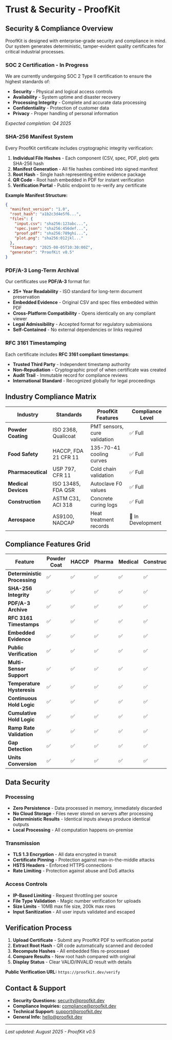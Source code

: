 # Trust & Security - ProofKit

## Security & Compliance Overview

ProofKit is designed with enterprise-grade security and compliance in mind. Our system generates deterministic, tamper-evident quality certificates for critical industrial processes.

### SOC 2 Certification - In Progress

We are currently undergoing SOC 2 Type II certification to ensure the highest standards of:
- **Security** - Physical and logical access controls
- **Availability** - System uptime and disaster recovery
- **Processing Integrity** - Complete and accurate data processing
- **Confidentiality** - Protection of customer data
- **Privacy** - Proper handling of personal information

*Expected completion: Q4 2025*

### SHA-256 Manifest System

Every ProofKit certificate includes cryptographic integrity verification:

1. **Individual File Hashes** - Each component (CSV, spec, PDF, plot) gets SHA-256 hash
2. **Manifest Generation** - All file hashes combined into signed manifest
3. **Root Hash** - Single hash representing entire evidence package
4. **QR Code** - Root hash embedded in PDF for instant verification
5. **Verification Portal** - Public endpoint to re-verify any certificate

**Example Manifest Structure:**
```json
{
  "manifest_version": "1.0",
  "root_hash": "a1b2c3d4e5f6...",
  "files": {
    "input.csv": "sha256:123abc...",
    "spec.json": "sha256:456def...",
    "proof.pdf": "sha256:789ghi...",
    "plot.png": "sha256:012jkl..."
  },
  "timestamp": "2025-08-05T10:30:00Z",
  "generator": "ProofKit v0.5"
}
```

### PDF/A-3 Long-Term Archival

Our certificates use **PDF/A-3** format for:
- **25+ Year Readability** - ISO standard for long-term document preservation
- **Embedded Evidence** - Original CSV and spec files embedded within PDF
- **Cross-Platform Compatibility** - Opens identically on any compliant viewer
- **Legal Admissibility** - Accepted format for regulatory submissions
- **Self-Contained** - No external dependencies or links required

### RFC 3161 Timestamping

Each certificate includes **RFC 3161 compliant timestamps**:
- **Trusted Third Party** - Independent timestamp authority
- **Non-Repudiation** - Cryptographic proof of when certificate was created
- **Audit Trail** - Immutable record for compliance reviews
- **International Standard** - Recognized globally for legal proceedings

## Industry Compliance Matrix

| Industry | Standards | ProofKit Features | Compliance Level |
|----------|-----------|-------------------|------------------|
| **Powder Coating** | ISO 2368, Qualicoat | PMT sensors, cure validation | ✅ Full |
| **Food Safety** | HACCP, FDA 21 CFR 11 | 135-70-41 cooling curves | ✅ Full |
| **Pharmaceutical** | USP 797, CFR 11 | Cold chain validation | ✅ Full |
| **Medical Devices** | ISO 13485, FDA QSR | Autoclave F0 values | ✅ Full |
| **Construction** | ASTM C31, ACI 318 | Concrete curing logs | ✅ Full |
| **Aerospace** | AS9100, NADCAP | Heat treatment records | 🔄 In Development |

## Compliance Features Grid

| Feature | Powder Coat | HACCP | Pharma | Medical | Construction |
|---------|-------------|-------|--------|---------|--------------|
| **Deterministic Processing** | ✅ | ✅ | ✅ | ✅ | ✅ |
| **SHA-256 Integrity** | ✅ | ✅ | ✅ | ✅ | ✅ |
| **PDF/A-3 Archive** | ✅ | ✅ | ✅ | ✅ | ✅ |
| **RFC 3161 Timestamps** | ✅ | ✅ | ✅ | ✅ | ✅ |
| **Embedded Evidence** | ✅ | ✅ | ✅ | ✅ | ✅ |
| **Public Verification** | ✅ | ✅ | ✅ | ✅ | ✅ |
| **Multi-Sensor Support** | ✅ | ✅ | ✅ | ✅ | ✅ |
| **Temperature Hysteresis** | ✅ | ✅ | ✅ | ✅ | ✅ |
| **Continuous Hold Logic** | ✅ | ✅ | ✅ | ✅ | ✅ |
| **Cumulative Hold Logic** | ✅ | ✅ | ✅ | ✅ | ✅ |
| **Ramp Rate Validation** | ✅ | ✅ | ✅ | ✅ | ✅ |
| **Gap Detection** | ✅ | ✅ | ✅ | ✅ | ✅ |
| **Units Conversion** | ✅ | ✅ | ✅ | ✅ | ✅ |

## Data Security

### Processing
- **Zero Persistence** - Data processed in memory, immediately discarded
- **No Cloud Storage** - Files never stored on servers after processing
- **Deterministic Results** - Identical inputs always produce identical outputs
- **Local Processing** - All computation happens on-premise

### Transmission
- **TLS 1.3 Encryption** - All data encrypted in transit
- **Certificate Pinning** - Protection against man-in-the-middle attacks
- **HSTS Headers** - Enforced HTTPS connections
- **Rate Limiting** - Protection against abuse and DoS attacks

### Access Controls
- **IP-Based Limiting** - Request throttling per source
- **File Type Validation** - Magic number verification for uploads
- **Size Limits** - 10MB max file size, 200k max rows
- **Input Sanitization** - All user inputs validated and escaped

## Verification Process

1. **Upload Certificate** - Submit any ProofKit PDF to verification portal
2. **Extract Root Hash** - QR code automatically scanned and decoded
3. **Recompute Hashes** - All embedded files re-processed
4. **Compare Results** - New root hash compared with original
5. **Display Status** - Clear VALID/INVALID result with details

**Public Verification URL:** `https://proofkit.dev/verify`

## Contact & Support

- **Security Questions:** security@proofkit.dev
- **Compliance Inquiries:** compliance@proofkit.dev
- **Technical Support:** support@proofkit.dev
- **General Info:** hello@proofkit.dev

---

*Last updated: August 2025 - ProofKit v0.5*